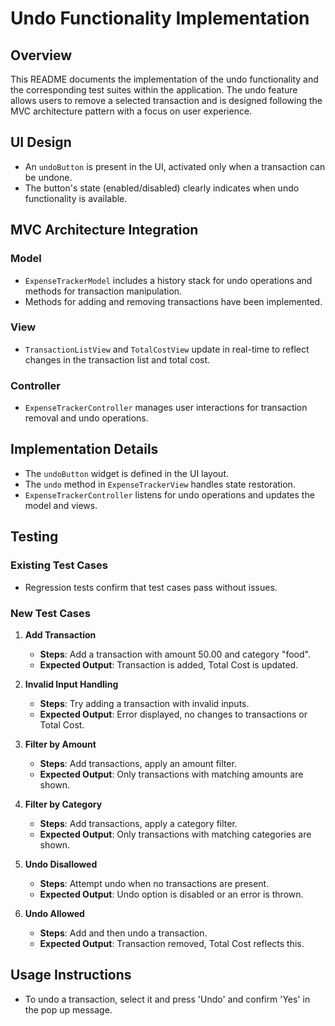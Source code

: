 

# Undo Functionality Implementation

## Overview

This README documents the implementation of the undo functionality and the corresponding test suites within the application. The undo feature allows users to remove a selected transaction and is designed following the MVC architecture pattern with a focus on user experience.

## UI Design

- An `undoButton` is present in the UI, activated only when a transaction can be undone.
- The button's state (enabled/disabled) clearly indicates when undo functionality is available.

## MVC Architecture Integration

### Model

- `ExpenseTrackerModel` includes a history stack for undo operations and methods for transaction manipulation.
- Methods for adding and removing transactions have been implemented.

### View

- `TransactionListView` and `TotalCostView` update in real-time to reflect changes in the transaction list and total cost.

### Controller

- `ExpenseTrackerController` manages user interactions for transaction removal and undo operations.

## Implementation Details

- The `undoButton` widget is defined in the UI layout.
- The `undo` method in `ExpenseTrackerView` handles state restoration.
- `ExpenseTrackerController` listens for undo operations and updates the model and views.

## Testing

### Existing Test Cases

- Regression tests confirm that test cases pass without issues.

### New Test Cases

1. **Add Transaction**
   - **Steps**: Add a transaction with amount 50.00 and category "food".
   - **Expected Output**: Transaction is added, Total Cost is updated.

2. **Invalid Input Handling**
   - **Steps**: Try adding a transaction with invalid inputs.
   - **Expected Output**: Error displayed, no changes to transactions or Total Cost.

3. **Filter by Amount**
   - **Steps**: Add transactions, apply an amount filter.
   - **Expected Output**: Only transactions with matching amounts are shown.

4. **Filter by Category**
   - **Steps**: Add transactions, apply a category filter.
   - **Expected Output**: Only transactions with matching categories are shown.

5. **Undo Disallowed**
   - **Steps**: Attempt undo when no transactions are present.
   - **Expected Output**: Undo option is disabled or an error is thrown.

6. **Undo Allowed**
   - **Steps**: Add and then undo a transaction.
   - **Expected Output**: Transaction removed, Total Cost reflects this.

## Usage Instructions

- To undo a transaction, select it and press 'Undo' and confirm 'Yes' in the pop up message.
